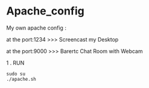 # Apache_config
My own apache config :

at the port:1234 >>> Screencast my Desktop

at the port:9000 >>> Barertc Chat Room with Webcam 

1 . RUN 

    sudo su 
    ./apache.sh



